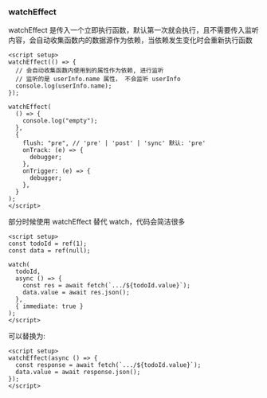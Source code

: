 ### watchEffect

watchEffect 是传入一个立即执行函数，默认第一次就会执行，且不需要传入监听内容，会自动收集函数内的数据源作为依赖，当依赖发生变化时会重新执行函数

```vue
<script setup>
watchEffect(() => {
  // 会自动收集函数内使用到的属性作为依赖, 进行监听
  // 监听的是 userInfo.name 属性， 不会监听 userInfo
  console.log(userInfo.name);
});

watchEffect(
  () => {
    console.log("empty");
  },
  {
    flush: "pre", // 'pre' | 'post' | 'sync' 默认: 'pre'
    onTrack: (e) => {
      debugger;
    },
    onTrigger: (e) => {
      debugger;
    },
  }
);
</script>
```

部分时候使用 watchEffect 替代 watch，代码会简洁很多

```vue
<script setup>
const todoId = ref(1);
const data = ref(null);

watch(
  todoId,
  async () => {
    const res = await fetch(`.../${todoId.value}`);
    data.value = await res.json();
  },
  { immediate: true }
);
</script>
```

可以替换为:

```vue
<script setup>
watchEffect(async () => {
  const response = await fetch(`.../${todoId.value}`);
  data.value = await response.json();
});
</script>
```
